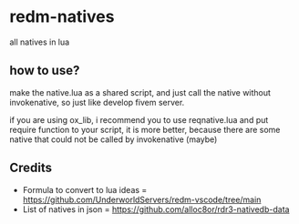 # redm-natives
all natives in lua

## how to use?
make the native.lua as a shared script, and just call the native without invokenative, so just like develop fivem server.

if you are using ox_lib, i recommend you to use reqnative.lua and put require function to your script, it is more better, because there are some native that could not be called by invokenative (maybe)

## Credits
- Formula to convert to lua ideas = https://github.com/UnderworldServers/redm-vscode/tree/main
- List of natives in json = https://github.com/alloc8or/rdr3-nativedb-data
